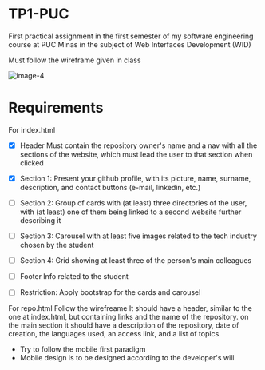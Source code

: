 # TP1-PUC
First practical assignment in the first semester of my software engineering  course at PUC Minas in the subject of Web Interfaces Development (WID)

Must follow the wireframe given in class

![image-4](https://github.com/gnvr29/TP1-PUC/assets/62761033/f4ab6eeb-e187-4d84-8881-d61fc983b505)

# Requirements

For index.html

- [x] Header
  Must contain the repository owner's name and a nav with all the sections of the website, which must lead the user to that section when clicked
- [x] Section 1:
  Present your github profile, with its picture, name, surname, description, and contact buttons (e-mail, linkedin, etc.)
- [ ] Section 2:
  Group of cards with (at least) three directories of the user, with (at least) one of them being linked to a second website further describing it
- [ ] Section 3:
  Carousel with at least five images related to the tech industry chosen by the student
- [ ] Section 4:
  Grid showing at least three of the person's main colleagues
- [ ] Footer
  Info related to the student

- [ ] Restriction: Apply bootstrap for the cards and carousel

For repo.html
Follow the wirefreame
It should have a header, similar to the one at index.html, but containing links and the name of the repository.
on the main section it should have a description of the repository, date of creation, the languages used, an access link, and a list of topics.

- Try to follow the mobile first paradigm
- Mobile design is to be designed according to the developer's will

